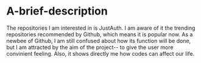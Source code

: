 # A-brief-description
The repositories I am interested in is JustAuth. I am aware of it the trending repositories recommended by Github, which means it is popular now. As a newbee of Github, I am still confused about how its function will be done, but I am attracted by the aim of the project-- to give the user more convinient feeling.
Also, it shows directly me how codes can affect our life.
